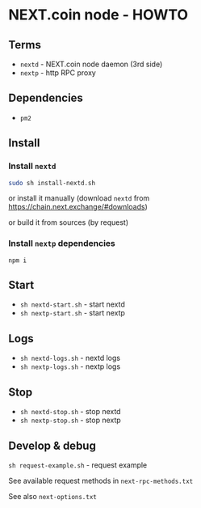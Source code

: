 # NEXT.coin node - HOWTO


## Terms

- `nextd` - NEXT.coin node daemon (3rd side)
- `nextp` - http RPC proxy


## Dependencies

- `pm2`


## Install

### Install `nextd`

```sh
sudo sh install-nextd.sh
```
or install it manually (download `nextd` from https://chain.next.exchange/#downloads)

or build it from sources (by request)

### Install `nextp` dependencies

`npm i`


## Start

- `sh nextd-start.sh` - start nextd
- `sh nextp-start.sh` - start nextp


## Logs

- `sh nextd-logs.sh` - nextd logs
- `sh nextp-logs.sh` - nextp logs


## Stop

- `sh nextd-stop.sh` - stop nextd
- `sh nextp-stop.sh` - stop nextp


## Develop & debug

`sh request-example.sh` - request example

See available request methods in `next-rpc-methods.txt`

See also `next-options.txt`
